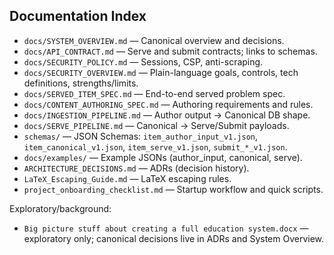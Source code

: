 ## Documentation Index

- `docs/SYSTEM_OVERVIEW.md` — Canonical overview and decisions.
- `docs/API_CONTRACT.md` — Serve and submit contracts; links to schemas.
- `docs/SECURITY_POLICY.md` — Sessions, CSP, anti-scraping.
- `docs/SECURITY_OVERVIEW.md` — Plain-language goals, controls, tech definitions, strengths/limits.
- `docs/SERVED_ITEM_SPEC.md` — End-to-end served problem spec.
- `docs/CONTENT_AUTHORING_SPEC.md` — Authoring requirements and rules.
- `docs/INGESTION_PIPELINE.md` — Author output → Canonical DB shape.
- `docs/SERVE_PIPELINE.md` — Canonical → Serve/Submit payloads.
- `schemas/` — JSON Schemas: `item_author_input_v1.json`, `item_canonical_v1.json`, `item_serve_v1.json`, `submit_*_v1.json`.
- `docs/examples/` — Example JSONs (author_input, canonical, serve).
- `ARCHITECTURE_DECISIONS.md` — ADRs (decision history).
- `LaTeX_Escaping_Guide.md` — LaTeX escaping rules.
- `project_onboarding_checklist.md` — Startup workflow and quick scripts.

Exploratory/background:
- `Big picture stuff about creating a full education system.docx` — exploratory only; canonical decisions live in ADRs and System Overview.
